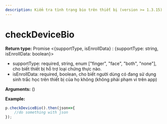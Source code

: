 ```yaml
---
description: Kiểm tra tình trạng bio trên thiết bị (version >= 1.3.15)
---
```


# checkDeviceBio

**Return type:** Promise <{supportType, isEnrollData} : {supportType: string, isEnrollData: boolean}>

* supportType: required, string, enum \["finger", "face", "both", "none"], cho biết thiết bị hỗ trợ loại chứng thực nào.
* isEnrollData: required, boolean, cho biết người dùng có đang sử dụng sinh trắc học trên thiết bị của họ không (không phải phạm vi trên app)

**Arguments:** ()

**Example:**

```javascript
p.checkDeviceBio().then(json=>{
    //do something with json
}); 
```
